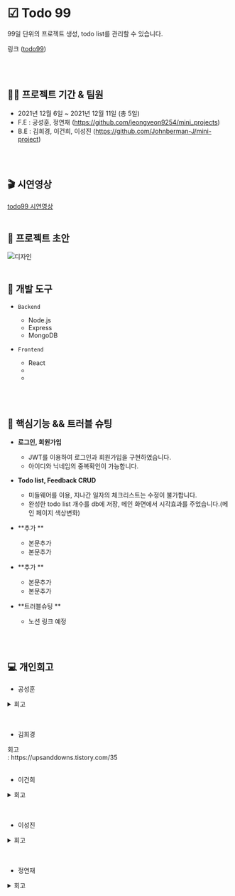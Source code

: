 
  # ☑ Todo 99 

99일 단위의 프로젝트 생성, todo list를 관리할 수 있습니다.

링크
([todo99](http://test-go99.s3-website.ap-northeast-2.amazonaws.com))

<br/>
<br/>

## 👨‍💻 프로젝트 기간 & 팀원

- 2021년 12월 6일 ~ 2021년 12월 11일 (총 5일)
- F.E : 공성훈, 정연재 (https://github.com/jeongyeon9254/mini_projects)
- B.E : 김희경, 이건희, 이성진 (https://github.com/Johnberman-J/mini-project)

<br/>
<br/>


## 🎬 시연영상

[todo99 시연영상]()
<br/>
<br/>

## 🎨 프로젝트 초안

![디자인](https://s3.us-west-2.amazonaws.com/secure.notion-static.com/908f40ad-09ba-4ad7-869a-bc61adb708da/Untitled.png?X-Amz-Algorithm=AWS4-HMAC-SHA256&X-Amz-Content-Sha256=UNSIGNED-PAYLOAD&X-Amz-Credential=AKIAT73L2G45EIPT3X45%2F20211211%2Fus-west-2%2Fs3%2Faws4_request&X-Amz-Date=20211211T033736Z&X-Amz-Expires=86400&X-Amz-Signature=c40efacfd5c5e19193a9538bde3edffbcd55e970caa50dc02978317a7dd1875d&X-Amz-SignedHeaders=host&response-content-disposition=filename%20%3D%22Untitled.png%22&x-id=GetObject)
<br/>
<br/>



## 🔨 개발 도구

- `Backend`
   - Node.js
   - Express
   - MongoDB


- `Frontend`
   - React
   -
   -
<br/>
<br/>



## 📖 핵심기능 && 트러블 슈팅

+ **로그인, 회원가입**   
  - JWT를 이용하여 로그인과 회원가입을 구현하였습니다.   
  - 아이디와 닉네임의 중복확인이 가능합니다.      

+ **Todo list, Feedback CRUD**
  - 미들웨어를 이용, 지나간 일자의 체크리스트는 수정이 불가합니다.   
  - 완성한 todo list 개수를 db에 저장, 메인 화면에서 시각효과를 주었습니다.(메인 페이지 색상변화)    
   
+ **추가 **   
  - 본문추가
  - 본문추가

+ **추가 **   
  - 본문추가
  - 본문추가

+ **트러블슈팅 **   
  - 노션 링크 예정
  
<br/>
<br/>

## 💻 개인회고

 - 공성훈
<details markdown="1">
<summary>회고</summary>
 본문 수정 또는 블로그 링크
</details>
<br>
<br>


 - 김희경
<summary>회고</summary> : https://upsanddowns.tistory.com/35

<br/>
<br/>

 - 이건희
<details markdown="1">
<br>
<summary>회고</summary>
   본문 수정 또는 블로그 링크
</details>
<br/>
<br/>

 - 이성진
<details markdown="1">
<br>
<summary>회고</summary>
   본문 수정 또는 블로그 링크
</details>
<br/>
<br/>

 - 정연재
<details markdown="1">
<br>
<summary>회고</summary>
  본문 수정 블로그 링크
</details>
<br/>
<br/>


